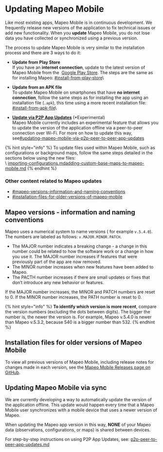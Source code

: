 # Updating Mapeo Mobile

Like most existing apps, Mapeo Mobile is in continuous development. We frequently release new versions of the application to fix technical issues or add new functionality. When you **update** Mapeo Mobile, you do not lose data you have collected or synchronized using a previous version.

The process to update Mapeo Mobile is very similar to the installation process and there are 3 ways to do it:

* **Update from Play Store**\
If you have an <img src="../../.gitbook/assets/internet-connection-icon.png" alt="" data-size="line" />**internet connection**, update to the latest version of Mapeo Mobile from the <img src="https://lh5.googleusercontent.com/12JKLq6v4NOosOrMWed5oh6WPYPge3hcwt2nwsmC1Bdq4AUQoQWTqN9Z2T2sgzRBxmjKjDb4nB40Xv3mH3U5TxH88r4BKnj_p25ERgOKOYGEYNby3VLvSWnWjYKn2w" alt="" data-size="line" /> [Google Play Store](https://play.google.com/store/apps/details?id=com.mapeo\&hl=en\_CA\&gl=US). The steps are the same as for installing Mapeo: [#install-from-play-store](installing-mapeo-mobile.md#install-from-play-store "mention")\

* **Update from an APK file**\
To update Mapeo Mobile on smartphones that have <img src="../../.gitbook/assets/no-internet-connection-icon.png" alt="" data-size="line" />**no internet** **connection**, follow the same steps as for installing the app using an installation file (`.apk`), this time using a more recent installation file: [#install-from-apk-file](installing-mapeo-mobile.md#install-from-apk-file "mention")\

* [**Update via P2P App Updates**](updating-mapeo-mobile.md#updating-mapeo-mobile-via-p2p-peer-to-peer-app-updates) (\*Experimental)\
Mapeo Mobile currently includes an experimental feature that allows you to update the version of the application offline via a peer-to-peer connection over Wi-Fi. For more on how to update this way, see[#updating-mapeo-mobile-via-p2p-peer-to-peer-app-updates](updating-mapeo-mobile.md#updating-mapeo-mobile-via-p2p-peer-to-peer-app-updates "mention")

{% hint style="info" %}
To update files used within Mapeo Mobile, such as configurations or background maps, follow the same steps detailed in the sections below using the new files:\
\ [importing-configurations.md](importing-configurations.md "mention")[adding-custom-base-maps-to-mapeo-mobile.md](adding-custom-base-maps-to-mapeo-mobile.md "mention")&#x20;
{% endhint %}

### Other content related to Mapeo updates

* [#mapeo-versions-information-and-naming-conventions](updating-mapeo-mobile.md#mapeo-versions-information-and-naming-conventions "mention")
* [#installation-files-for-older-versions-of-mapeo-mobile](updating-mapeo-mobile.md#installation-files-for-older-versions-of-mapeo-mobile "mention")

## Mapeo versions - information and naming conventions

Mapeo uses a numerical system to name versions ( for example `v.5.4.0`). The numbers are labeled as follows: `v.MAJOR.MINOR.PATCH`.

* The MAJOR number indicates a breaking change - a change in this number could be related to how the software work or a change in how you use it. The MAJOR number increases if features that were previously part of the app are now removed.
* The MINOR number increases when new features have been added to Mapeo.
* The PACTH number increases if there are small updates or fixes that don’t introduce any new behavior or features.

If the MAJOR number increases, the MINOR and PATCH numbers are reset to 0. If the MINOR number increases, the PATH number is reset to 0.

{% hint style="info" %}
**To identify which version is more recent**, compare the version numbers (excluding the dots between digits). The bigger the number is, the newer the version is. For example, Mapeo v.5.4.0 is newer than Mapeo v.5.3.2, because 540 is a bigger number than 532.
{% endhint %}

## Installation files for older versions of Mapeo Mobile

To view all previous versions of Mapeo Mobile, including release notes for changes made in each version, see the [Mapeo Mobile Releases page on GitHub](https://github.com/digidem/mapeo-mobile/releases).

## Updating Mapeo Mobile via sync

We are currently developing a way to automatically update the version of the application offline. This update would happen every time that a Mapeo Mobile user synchronizes with a mobile device that uses a newer version of Mapeo.

When updating the Mapeo app version in this way, **NONE** of your Mapeo data (observations, configurations, or maps) is shared between devices.

For step-by-step instructions on using P2P App Updates, see: [p2p-peer-to-peer-app-updates.md](experiments-turning-on-experimental-features/p2p-peer-to-peer-app-updates.md "mention")
